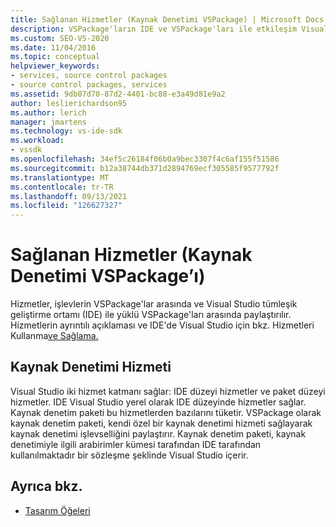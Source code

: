 ```yaml
---
title: Sağlanan Hizmetler (Kaynak Denetimi VSPackage) | Microsoft Docs
description: VSPackage'ların IDE ve VSPackage'ları ile etkileşim Visual Studio hizmetler aracılığıyla işlevselliği nasıl paylaştığını öğrenin.
ms.custom: SEO-VS-2020
ms.date: 11/04/2016
ms.topic: conceptual
helpviewer_keywords:
- services, source control packages
- source control packages, services
ms.assetid: 9db07d70-87d2-4401-bc88-e3a49d81e9a2
author: leslierichardson95
ms.author: lerich
manager: jmartens
ms.technology: vs-ide-sdk
ms.workload:
- vssdk
ms.openlocfilehash: 34ef5c26184f06b0a9bec3307f4c6af155f51586
ms.sourcegitcommit: b12a38744db371d2894769ecf305585f9577792f
ms.translationtype: MT
ms.contentlocale: tr-TR
ms.lasthandoff: 09/13/2021
ms.locfileid: "126627327"
---
```

# <a name="services-provided-source-control-vspackage"></a>Sağlanan Hizmetler (Kaynak Denetimi VSPackage’ı)
Hizmetler, işlevlerin VSPackage'lar arasında ve Visual Studio tümleşik geliştirme ortamı (IDE) ile yüklü VSPackage'ları arasında paylaştırılır. Hizmetlerin ayrıntılı açıklaması ve IDE'de Visual Studio için bkz. Hizmetleri Kullanma[ve Sağlama.](../../extensibility/using-and-providing-services.md)

## <a name="the-source-control-service"></a>Kaynak Denetimi Hizmeti
 Visual Studio iki hizmet katmanı sağlar: IDE düzeyi hizmetler ve paket düzeyi hizmetler. IDE Visual Studio yerel olarak IDE düzeyinde hizmetler sağlar. Kaynak denetim paketi bu hizmetlerden bazılarını tüketir. VSPackage olarak kaynak denetim paketi, kendi özel bir kaynak denetimi hizmeti sağlayarak kaynak denetimi işlevselliğini paylaştırır. Kaynak denetim paketi, kaynak denetimiyle ilgili arabirimler kümesi tarafından IDE tarafından kullanılmaktadır bir sözleşme şeklinde Visual Studio içerir.

## <a name="see-also"></a>Ayrıca bkz.
- [Tasarım Öğeleri](../../extensibility/internals/source-control-vspackage-design-elements.md)
